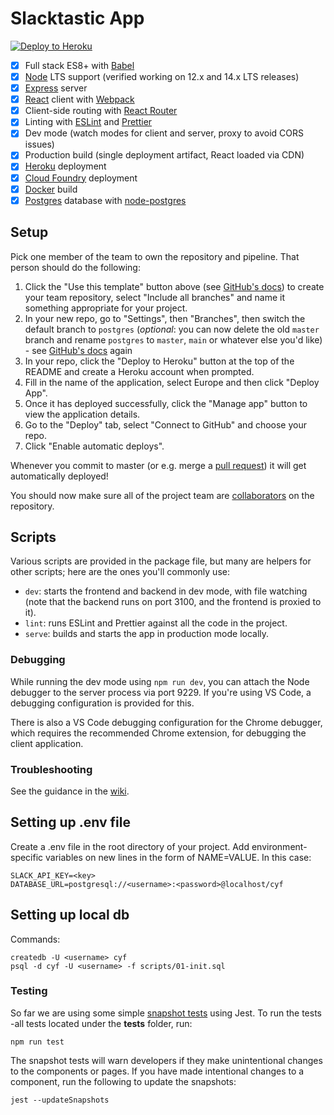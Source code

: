 # Slacktastic App

[![Deploy to Heroku](https://www.herokucdn.com/deploy/button.svg)](https://heroku.com/deploy)

- [x] Full stack ES8+ with [Babel]
- [x] [Node] LTS support (verified working on 12.x and 14.x LTS releases)
- [x] [Express] server
- [x] [React] client with [Webpack]
- [x] Client-side routing with [React Router]
- [x] Linting with [ESLint] and [Prettier]
- [x] Dev mode (watch modes for client and server, proxy to avoid CORS issues)
- [x] Production build (single deployment artifact, React loaded via CDN)
- [x] [Heroku] deployment
- [x] [Cloud Foundry] deployment
- [x] [Docker] build
- [x] [Postgres] database with [node-postgres]

## Setup

Pick one member of the team to own the repository and pipeline. That person should do the following:

1.  Click the "Use this template" button above (see [GitHub's docs][1]) to create your team repository, select "Include all branches" and name it something appropriate for your project.
2.  In your new repo, go to "Settings", then "Branches", then switch the default branch to `postgres` (_optional_: you can now delete the old `master` branch and rename `postgres` to `master`, `main` or whatever else you'd like) - see [GitHub's docs][2] again
3.  In your repo, click the "Deploy to Heroku" button at the top of the README and create a Heroku account when prompted.
4.  Fill in the name of the application, select Europe and then click "Deploy App".
5.  Once it has deployed successfully, click the "Manage app" button to view the application details.
6.  Go to the "Deploy" tab, select "Connect to GitHub" and choose your repo.
7.  Click "Enable automatic deploys".

Whenever you commit to master (or e.g. merge a [pull request]) it will get automatically deployed!

You should now make sure all of the project team are [collaborators] on the repository.

## Scripts

Various scripts are provided in the package file, but many are helpers for other scripts; here are the ones you'll
commonly use:

- `dev`: starts the frontend and backend in dev mode, with file watching (note that the backend runs on port 3100, and
  the frontend is proxied to it).
- `lint`: runs ESLint and Prettier against all the code in the project.
- `serve`: builds and starts the app in production mode locally.

### Debugging

While running the dev mode using `npm run dev`, you can attach the Node debugger to the server process via port 9229.
If you're using VS Code, a debugging configuration is provided for this.

There is also a VS Code debugging configuration for the Chrome debugger, which requires the recommended Chrome
extension, for debugging the client application.

### Troubleshooting

See the guidance in the [wiki].

[1]: https://docs.github.com/en/free-pro-team@latest/github/creating-cloning-and-archiving-repositories/creating-a-repository-from-a-template#creating-a-repository-from-a-template
[2]: https://docs.github.com/en/github/administering-a-repository/managing-branches-in-your-repository
[babel]: https://babeljs.io/
[cloud foundry]: https://www.cloudfoundry.org/
[collaborators]: https://help.github.com/en/articles/inviting-collaborators-to-a-personal-repository
[docker]: https://www.docker.com
[eslint]: https://eslint.org/
[express]: https://expressjs.com/
[heroku]: https://www.heroku.com/
[node]: https://nodejs.org/en/
[node-postgres]: https://node-postgres.com/
[postgres]: https://www.postgresql.org/
[prettier]: https://prettier.io/
[pull request]: https://help.github.com/en/articles/about-pull-requests
[react]: https://reactjs.org/
[react router]: https://reactrouter.com/web
[webpack]: https://webpack.js.org/
[wiki]: https://github.com/textbook/starter-kit/wiki
[dotenv]: https://github.com/motdotla/dotenv

## Setting up .env file

Create a .env file in the root directory of your project. Add environment-specific variables on new lines in the form of NAME=VALUE. In this case:

```
SLACK_API_KEY=<key>
DATABASE_URL=postgresql://<username>:<password>@localhost/cyf
```

## Setting up local db

Commands:

```
createdb -U <username> cyf
psql -d cyf -U <username> -f scripts/01-init.sql

```

### Testing

So far we are using some simple [snapshot tests](https://jestjs.io/docs/snapshot-testing) using Jest.
To run the tests -all tests located under the **tests** folder, run:

```
npm run test
```

The snapshot tests will warn developers if they make unintentional changes to the components or pages. If you have made intentional changes to a component, run the following to update the snapshots:

```
jest --updateSnapshots
```

